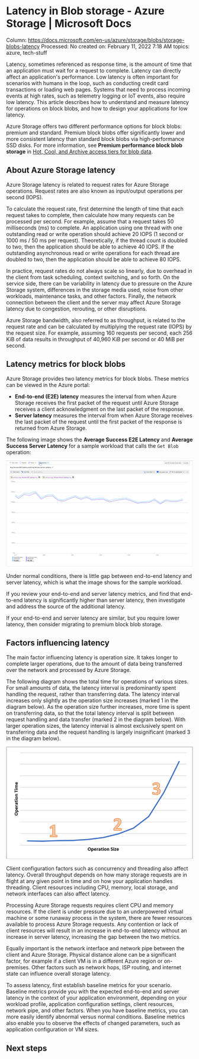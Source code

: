 # Latency in Blob storage - Azure Storage | Microsoft Docs

Column: https://docs.microsoft.com/en-us/azure/storage/blobs/storage-blobs-latency
Processed: No
created on: February 11, 2022 7:18 AM
topics: azure, tech-stuff

Latency, sometimes referenced as response time, is the amount of time that an application must wait for a request to complete. Latency can directly affect an application's performance. Low latency is often important for scenarios with humans in the loop, such as conducting credit card transactions or loading web pages. Systems that need to process incoming events at high rates, such as telemetry logging or IoT events, also require low latency. This article describes how to understand and measure latency for operations on block blobs, and how to design your applications for low latency.

Azure Storage offers two different performance options for block blobs: premium and standard. Premium block blobs offer significantly lower and more consistent latency than standard block blobs via high-performance SSD disks. For more information, see **Premium performance block blob storage** in [Hot, Cool, and Archive access tiers for blob data](https://docs.microsoft.com/en-us/azure/storage/blobs/access-tiers-overview).

## About Azure Storage latency

Azure Storage latency is related to request rates for Azure Storage operations. Request rates are also known as input/output operations per second (IOPS).

To calculate the request rate, first determine the length of time that each request takes to complete, then calculate how many requests can be processed per second. For example, assume that a request takes 50 milliseconds (ms) to complete. An application using one thread with one outstanding read or write operation should achieve 20 IOPS (1 second or 1000 ms / 50 ms per request). Theoretically, if the thread count is doubled to two, then the application should be able to achieve 40 IOPS. If the outstanding asynchronous read or write operations for each thread are doubled to two, then the application should be able to achieve 80 IOPS.

In practice, request rates do not always scale so linearly, due to overhead in the client from task scheduling, context switching, and so forth. On the service side, there can be variability in latency due to pressure on the Azure Storage system, differences in the storage media used, noise from other workloads, maintenance tasks, and other factors. Finally, the network connection between the client and the server may affect Azure Storage latency due to congestion, rerouting, or other disruptions.

Azure Storage bandwidth, also referred to as throughput, is related to the request rate and can be calculated by multiplying the request rate (IOPS) by the request size. For example, assuming 160 requests per second, each 256 KiB of data results in throughput of 40,960 KiB per second or 40 MiB per second.

## Latency metrics for block blobs

Azure Storage provides two latency metrics for block blobs. These metrics can be viewed in the Azure portal:

- **End-to-end (E2E) latency** measures the interval from when Azure Storage receives the first packet of the request until Azure Storage receives a client acknowledgment on the last packet of the response.
- **Server latency** measures the interval from when Azure Storage receives the last packet of the request until the first packet of the response is returned from Azure Storage.

The following image shows the **Average Success E2E Latency** and **Average Success Server Latency** for a sample workload that calls the `Get Blob` operation:

![](Latency%20in%20Blob%20storage%20-%20Azure%20Storage%20Microsoft%20%2035cd54d3ce8243ed955450ca58f3664a/latency-metrics-get-blob.png)

Under normal conditions, there is little gap between end-to-end latency and server latency, which is what the image shows for the sample workload.

If you review your end-to-end and server latency metrics, and find that end-to-end latency is significantly higher than server latency, then investigate and address the source of the additional latency.

If your end-to-end and server latency are similar, but you require lower latency, then consider migrating to premium block blob storage.

## Factors influencing latency

The main factor influencing latency is operation size. It takes longer to complete larger operations, due to the amount of data being transferred over the network and processed by Azure Storage.

The following diagram shows the total time for operations of various sizes. For small amounts of data, the latency interval is predominantly spent handling the request, rather than transferring data. The latency interval increases only slightly as the operation size increases (marked 1 in the diagram below). As the operation size further increases, more time is spent on transferring data, so that the total latency interval is split between request handling and data transfer (marked 2 in the diagram below). With larger operation sizes, the latency interval is almost exclusively spent on transferring data and the request handling is largely insignificant (marked 3 in the diagram below).

![](Latency%20in%20Blob%20storage%20-%20Azure%20Storage%20Microsoft%20%2035cd54d3ce8243ed955450ca58f3664a/operation-time-size-chart.png)

Client configuration factors such as concurrency and threading also affect latency. Overall throughput depends on how many storage requests are in flight at any given point in time and on how your application handles threading. Client resources including CPU, memory, local storage, and network interfaces can also affect latency.

Processing Azure Storage requests requires client CPU and memory resources. If the client is under pressure due to an underpowered virtual machine or some runaway process in the system, there are fewer resources available to process Azure Storage requests. Any contention or lack of client resources will result in an increase in end-to-end latency without an increase in server latency, increasing the gap between the two metrics.

Equally important is the network interface and network pipe between the client and Azure Storage. Physical distance alone can be a significant factor, for example if a client VM is in a different Azure region or on-premises. Other factors such as network hops, ISP routing, and internet state can influence overall storage latency.

To assess latency, first establish baseline metrics for your scenario. Baseline metrics provide you with the expected end-to-end and server latency in the context of your application environment, depending on your workload profile, application configuration settings, client resources, network pipe, and other factors. When you have baseline metrics, you can more easily identify abnormal versus normal conditions. Baseline metrics also enable you to observe the effects of changed parameters, such as application configuration or VM sizes.

## Next steps